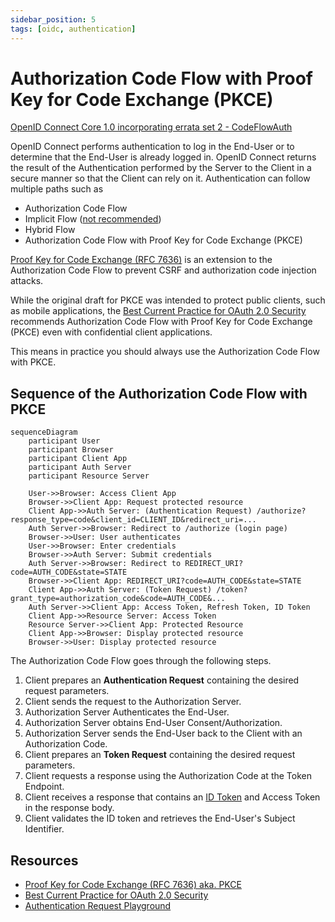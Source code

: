 ```yaml
---
sidebar_position: 5
tags: [oidc, authentication]
---
```


# Authorization Code Flow with Proof Key for Code Exchange (PKCE)

[OpenID Connect Core 1.0 incorporating errata set 2 - CodeFlowAuth](https://openid.net/specs/openid-connect-core-1_0.html#CodeFlowAuth)

OpenID Connect performs authentication to log in the End-User or to determine that the End-User is already logged in.
OpenID Connect returns the result of the Authentication performed by the Server to the Client in a secure manner so that the Client can rely on it.
Authentication can follow multiple paths such as

* Authorization Code Flow
* Implicit Flow ([not recommended](https://datatracker.ietf.org/doc/html/rfc9700#name-implicit-grant))
* Hybrid Flow
* Authorization Code Flow with Proof Key for Code Exchange (PKCE)

[Proof Key for Code Exchange (RFC 7636)](https://www.rfc-editor.org/rfc/rfc7636) is an extension to the Authorization Code Flow to prevent CSRF and authorization code injection attacks.

While the original draft for PKCE was intended to protect public clients, such as mobile applications, the [Best Current Practice for OAuth 2.0 Security](https://datatracker.ietf.org/doc/html/rfc9700#name-authorization-code-grant) recommends Authorization Code Flow with Proof Key for Code Exchange (PKCE) even with confidential client applications.

This means in practice you should always use the Authorization Code Flow with PKCE.

## Sequence of the Authorization Code Flow with PKCE

```mermaid
sequenceDiagram
    participant User
    participant Browser
    participant Client App
    participant Auth Server
    participant Resource Server

    User->>Browser: Access Client App
    Browser->>Client App: Request protected resource
    Client App->>Auth Server: (Authentication Request) /authorize?response_type=code&client_id=CLIENT_ID&redirect_uri=...
    Auth Server->>Browser: Redirect to /authorize (login page)
    Browser->>User: User authenticates
    User->>Browser: Enter credentials
    Browser->>Auth Server: Submit credentials
    Auth Server->>Browser: Redirect to REDIRECT_URI?code=AUTH_CODE&state=STATE
    Browser->>Client App: REDIRECT_URI?code=AUTH_CODE&state=STATE
    Client App->>Auth Server: (Token Request) /token?grant_type=authorization_code&code=AUTH_CODE&...
    Auth Server->>Client App: Access Token, Refresh Token, ID Token
    Client App->>Resource Server: Access Token
    Resource Server->>Client App: Protected Resource
    Client App->>Browser: Display protected resource
    Browser->>User: Display protected resource
```

The Authorization Code Flow goes through the following steps.

1. Client prepares an **Authentication Request** containing the desired request parameters.
1. Client sends the request to the Authorization Server.
1. Authorization Server Authenticates the End-User.
1. Authorization Server obtains End-User Consent/Authorization.
1. Authorization Server sends the End-User back to the Client with an Authorization Code.
1. Client prepares an **Token Request** containing the desired request parameters.
1. Client requests a response using the Authorization Code at the Token Endpoint.
1. Client receives a response that contains an [ID Token](../id-token) and Access Token in the response body.
1. Client validates the ID token and retrieves the End-User's Subject Identifier.

## Resources

* [Proof Key for Code Exchange (RFC 7636) aka. PKCE](https://www.rfc-editor.org/rfc/rfc7636)
* [Best Current Practice for OAuth 2.0 Security](https://datatracker.ietf.org/doc/html/rfc9700#name-authorization-code-grant)
* [Authentication Request Playground](https://zitadel.com/playgrounds/oidc)
